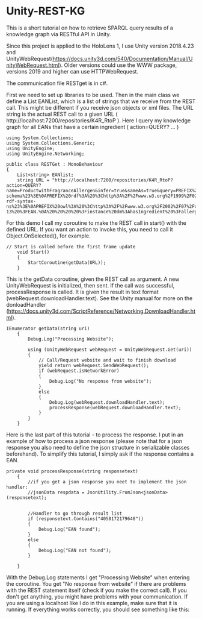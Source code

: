 # Unity-REST-KG
This is a short tutorial on how to retrieve SPARQL query results of a knowledge graph via RESTful API in Unity.

Since this project is applied to the HoloLens 1, I use Unity version 2018.4.23 and UnityWebRequest(https://docs.unity3d.com/540/Documentation/Manual/UnityWebRequest.html).
Older versions could use the WWW package, versions 2019 and higher can use HTTPWebRequest.

The communication file RESTget is in c#.

First we need to set up libraries to be used. Then in the main class we define a List<string> EANList, which is a list of strings that we receive from the REST call. This might be different if you receive json objects or xml files.
The URL string is the actual REST call to a given URL ( http://localhost:7200/repositories/K4R_RtoP ). Here I query my knowledge graph for all EANs that have a certain ingredient ( action=QUERY? ... )

```
using System.Collections;
using System.Collections.Generic;
using UnityEngine;
using UnityEngine.Networking;

public class RESTGet : MonoBehaviour
{
    List<string> EANlist;
    string URL = "http://localhost:7200/repositories/K4R_RtoP?action=QUERY?name=ProductwithFragranceAllergen&infer=true&sameAs=true&query=PREFIX%20rdfs%3A%20%3Chttp%3A%2F%2Fwww.w3.org%2F2000%2F01%2Frdf-schema%23%3E%0APREFIX%20rdf%3A%20%3Chttp%3A%2F%2Fwww.w3.org%2F1999%2F02%2F22-rdf-syntax-ns%23%3E%0APREFIX%20owl%3A%20%3Chttp%3A%2F%2Fwww.w3.org%2F2002%2F07%2Fowl%23%3E%0Aprefix%20pp%3A%20%3Chttp%3A%2F%2Fknowrob.org%2Fkb%2FProductPoses.owl%23%3E%0Aprefix%20dm%3A%20%3Chttp%3A%2F%2Fknowrob.org%2Fkb%2Fdmproducts.owl%23%3E%0Aprefix%20gr%3A%20%3Chttp%3A%2F%2Fpurl.org%2Fgoodrelations%2Fv1%23%3E%0A%0Aselect%20distinct%20%3FEAN%20%7B%20%0A%20%20%20%20%3Finstance%20gr%3AhasEAN_UCC-13%20%3FEAN.%0A%20%20%20%20%3Finstance%20dm%3AhasIngredient%20%3Fallergen.%0A%20%20%20%20%3Fallergen%20rdf%3Atype%20dm%3AFragrance.%0A%7D%20%0A";

```

For this demo I call my coroutine to make the REST call in start() with the defined URL. If you want an action to invoke this, you need to call it Object.OnSelected(), for example. 
```
// Start is called before the first frame update
    void Start()
    {
        StartCoroutine(getData(URL));
    }
```

This is the getData coroutine, given the REST call as argument. A new UnityWebRequest is initialized, then sent. If the call was successful, processResponse is called. It is given the result in text format (webRequest.downloadHandler.text). See the Unity manual for more on the donloadHandler (https://docs.unity3d.com/ScriptReference/Networking.DownloadHandler.html).
```
IEnumerator getData(string uri)
    {
        Debug.Log("Processing Website");

        using (UnityWebRequest webRequest = UnityWebRequest.Get(uri))
        {
            // Call/Request website and wait to finish download
            yield return webRequest.SendWebRequest();
            if (webRequest.isNetworkError)
            {
                Debug.Log("No response from website");
            }
            else
            {
                Debug.Log(webRequest.downloadHandler.text);
                processResponse(webRequest.downloadHandler.text);
            }
        }
    }
```

Here is the last part of this tutorial - to process the response. I put in an example of how to process a json response (please note that for a json response you also need to define the json structure in serializable classes beforehand).
To simplify this tutorial, I simply ask if the response contains a EAN.
```
private void processResponse(string responsetext)
    {
        //if you get a json response you neet to implement the json handler: 
        //jsonData respdata = JsonUtility.FromJson<jsonData>(responsetext);
        

        //Handler to go through result list
        if (responsetext.Contains("4058172179648"))
        {
            Debug.Log("EAN found");
        }
        else
        {
            Debug.Log("EAN not found");
        }
       
    }
```

With the Debug.Log statements I get "Processing Website" when entering the coroutine. You get "No response from website" if there are problems with the REST statement itself (check if you make the correct call). If you don't get anything, you might have problems with your communication.
If you are using a localhost like I do in this example, make sure that it is running.
If everything works correctly, you should see something like this:
